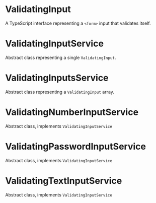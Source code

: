 # ValidatingInput

A TypeScript interface representing a `<form>` input that validates itself.

# ValidatingInputService

Abstract class representing a single `ValidatingInput`.

# ValidatingInputsService

Abstract class representing a `ValidatingInput` array.

# ValidatingNumberInputService

Abstract class, implements `ValidatingInputService`

# ValidatingPasswordInputService

Abstract class, implements `ValidatingInputService`

# ValidatingTextInputService

Abstract class, implements `ValidatingInputService`
